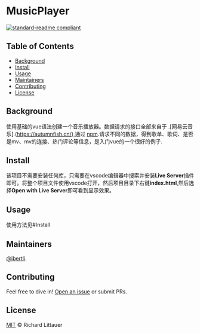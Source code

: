 # MusicPlayer

[![standard-readme compliant](https://img.shields.io/badge/readme%20style-standard-brightgreen.svg?style=flat-square)](https://github.com/RichardLitt/standard-readme)

## Table of Contents

- [Background](#background)
- [Install](#install)
- [Usage](#usage)
- [Maintainers](#maintainers)
- [Contributing](#contributing)
- [License](#license)

## Background

使用基础的vue语法创建一个音乐播放器。数据请求的接口全部来自于 .[网易云音乐].(https://autumnfish.cn/),通过 [npm](https://npmjs.com).请求不同的数据，得到歌单、歌词、是否是mv、mv的连接、热门评论等信息，是入门vue的一个很好的例子.

## Install

该项目不需要安装任何库，只需要在vscode编辑器中搜索并安装**Live Server**插件即可。将整个项目文件使用vscode打开，然后项目目录下右键**index.html**,然后选择**Open with Live Server**即可看到显示效果。

## Usage

使用方法见#Install

## Maintainers

[@ibertli](https://github.com/ibertli).

## Contributing

Feel free to dive in! [Open an issue](https://github.com/RichardLitt/standard-readme/issues/new) or submit PRs.

## License

[MIT](LICENSE) © Richard Littauer
